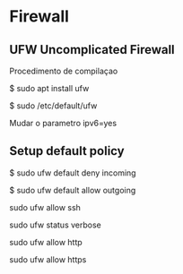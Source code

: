 # Firewall 

## UFW Uncomplicated Firewall 

Procedimento de compilaçao

$ sudo apt install ufw 

$ sudo /etc/default/ufw 

Mudar o parametro ipv6=yes

## Setup default policy 

$ sudo ufw default deny incoming

$ sudo ufw default allow outgoing

sudo ufw allow ssh

sudo ufw status verbose

sudo ufw allow http 
 
sudo ufw allow https

